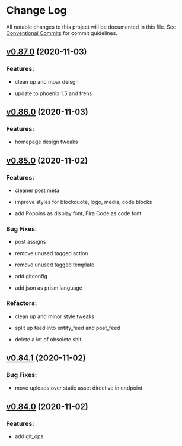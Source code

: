 # Change Log

All notable changes to this project will be documented in this file.
See [Conventional Commits](Https://conventionalcommits.org) for commit guidelines.

<!-- changelog -->

## [v0.87.0](https://git.inhji.de/inhji/akedia/compare/v0.86.0...v0.87.0) (2020-11-03)




### Features:

* clean up and moar deisgn

* update to phoenix 1.5 and frens

## [v0.86.0](https://git.inhji.de/inhji/akedia/compare/v0.85.0...v0.86.0) (2020-11-03)




### Features:

* homepage design tweaks

## [v0.85.0](https://git.inhji.de/inhji/akedia/compare/v0.84.1...v0.85.0) (2020-11-02)




### Features:

* cleaner post meta

* improve styles for blockquote, logo, media, code blocks

* add Poppins as display font, Fira Code as code font

### Bug Fixes:

* post assigns

* remove unused tagged action

* remove unused tagged template

* add gitconfig

* add json as prism language

### Refactors:

* clean up and minor style tweaks

* split up feed into entity_feed and post_feed

* delete a lot of obsolete shit

## [v0.84.1](https://git.inhji.de/inhji/akedia/compare/v0.84.0...v0.84.1) (2020-11-02)




### Bug Fixes:

* move uploads over static asset directive in endpoint

## [v0.84.0](https://git.inhji.de/inhji/akedia/compare/v0.84.0...v0.84.0) (2020-11-02)




### Features:

* add git_ops
